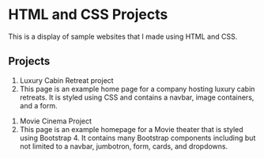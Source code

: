 # HTML and CSS Projects


This is a display of sample websites that I made using HTML and CSS.


## Projects

<ol>
 <li> Luxury Cabin Retreat project</li>
  <li>This page is an example home page for a company hosting luxury cabin retreats. It is styled using CSS and contains a navbar, image containers, and a form.</li>
</ol>
<ol>
 <li> Movie Cinema Project</li>
  <li> This page is an example homepage for a Movie theater that is styled using Bootstrap 4. It contains many Bootstrap components including but not limited to a navbar, jumbotron, form, cards, and dropdowns. </li>
 </li>
 </ol>
